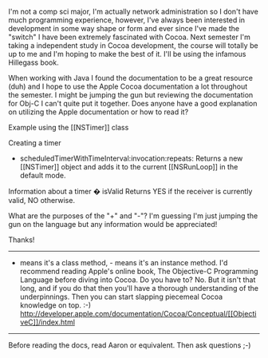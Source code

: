 I'm not a comp sci major, I'm actually network administration so I don't have much programming experience, however, I've always been interested in development in some way shape or form and ever since I've made the "switch" I have been extremely fascinated with Cocoa.  Next semester I'm taking a independent study in Cocoa development, the course will totally be up to me and I'm hoping to make the best of it.  I'll be using the infamous Hillegass book.

When working with Java I found the documentation to be a great resource (duh) and I hope to use the Apple Cocoa documentation a lot throughout the semester.  I might be jumping the gun but reviewing the documentation for Obj-C I can't quite put it together.  Does anyone have a good explanation on utilizing the Apple documentation or how to read it?

Example using the [[NSTimer]] class

Creating a timer
+ scheduledTimerWithTimeInterval:invocation:repeats:
Returns a new [[NSTimer]] object and adds it to the current [[NSRunLoop]] in the default mode.

Information about a timer
� isValid
Returns YES if the receiver is currently valid, NO otherwise.

What are the purposes of the "+" and "-"?  I'm guessing I'm just jumping the gun on the language but any information would be appreciated! 

Thanks!

----

+ means it's a class method, - means it's an instance method.  I'd recommend reading Apple's online book, The Objective-C Programming Language before diving into Cocoa.  Do you have to?  No.  But it isn't that long, and if you do that then you'll have a thorough understanding of the underpinnings.  Then you can start slapping piecemeal Cocoa knowledge on top. :-) http://developer.apple.com/documentation/Cocoa/Conceptual/[[ObjectiveC]]/index.html


----

Before reading the docs, read Aaron or equivalent. Then ask questions ;-)